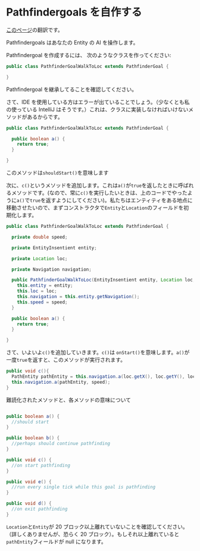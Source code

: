 # Pathfindergoals​ を自作する

[このページ](https://www.spigotmc.org/threads/tutorial-creating-custom-entities-with-pathfindergoals.18519/)の翻訳です。

Pathfindergoals はあなたの Entity の AI を操作します。

Pathfindergoal を作成するには、 次のようなクラスを作ってください:​

```java
public class PathfinderGoalWalkToLoc extends PathfinderGoal {

}
```

Pathfindergoal を継承してることを確認してください。

さて、IDE を使用している方はエラーが出ていることでしょう。（少なくとも私の使っている IntelliJ はそうです。）これは、クラスに実装しなければいけないメソッドがあるからです。

```java
public class PathfinderGoalWalkToLoc extends PathfinderGoal {

  public boolean a() {
    return true;
  }

}
```

このメソッドは`shouldStart()`を意味します

次に、`c()`というメソッドを追加します。これは`a()`が`true`を返したときに呼ばれるメソッドです。(なので、常に`c()`を実行したいときは、上のコードでやったように`a()`で`true`を返すようにしてください)。私たちはエンティティをある地点に移動させたいので、まずコンストラクタで`Entity`と`Location`のフィールドを初期化します。

```java
public class PathfinderGoalWalkToLoc extends PathfinderGoal {

  private double speed;

  private EntityInsentient entity;

  private Location loc;

  private Navigation navigation;

  public PathfinderGoalWalkToLoc(EntityInsentient entity, Location loc, double speed) {
    this.entity = entity;
    this.loc = loc;
    this.navigation = this.entity.getNavigation();
    this.speed = speed;
  }

  public boolean a() {
    return true;
  }

}
```

さて、いよいよ`c()`を追加していきます。`c()`は `onStart()`を意味します。`a()`が一度`true`を返すと、このメソッドが実行されます。

```java
public void c(){
  PathEntity pathEntity = this.navigation.a(loc.getX(), loc.getY(), loc.getZ());
  this.navigation.a(pathEntity, speed);
}

```

難読化されたメソッドと、各メソッドの意味について

```java

public boolean a() {
  //should start
}

public boolean b() {
  //perhaps should continue pathfinding
}

public void c() {
  //on start pathfinding
}

public void e() {
  //run every single tick while this goal is pathfinding
}

public void d() {
  //on exit pathfinding
}


```

`Location`と`Entity`が 20 ブロック以上離れていないことを確認してください。（詳しくありませんが、恐らく 20 ブロック）。もしそれ以上離れていると`pathEntity`フィールドが null になります。
